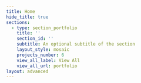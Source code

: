 ```yaml
---
title: Home
hide_title: true
sections:
  - type: section_portfolio
    title: ''
    section_id: ''
    subtitle: An optional subtitle of the section
    layout_style: mosaic
    projects_number: 6
    view_all_label: View All
    view_all_url: portfolio
layout: advanced
---
```

